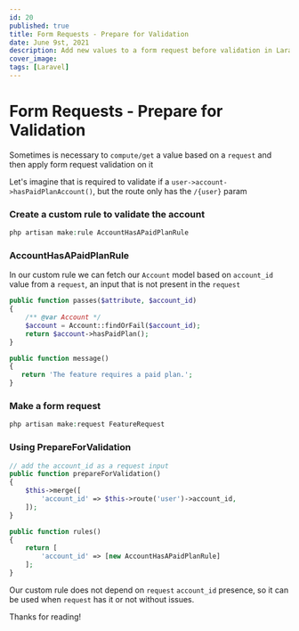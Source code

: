 ```yaml
---
id: 20
published: true
title: Form Requests - Prepare for Validation
date: June 9st, 2021
description: Add new values to a form request before validation in Laravel
cover_image:
tags: [Laravel]
---
```


# Form Requests - Prepare for Validation

Sometimes is necessary to `compute/get` a value based on a `request` and then apply form request validation on it

Let's imagine that is required to validate if a `user->account->hasPaidPlanAccount()`, but the route only has the `/{user}` param

### Create a custom rule to validate the account

```php
php artisan make:rule AccountHasAPaidPlanRule
```

### AccountHasAPaidPlanRule

In our custom rule we can fetch our `Account` model based on `account_id` value from a `request`, 
an input that is not present in the `request`

```php
public function passes($attribute, $account_id)
{
    /** @var Account */
    $account = Account::findOrFail($account_id);
    return $account->hasPaidPlan();
}

public function message()
{
   return 'The feature requires a paid plan.';
}
```

### Make a form request

```php
php artisan make:request FeatureRequest
```

### Using PrepareForValidation

```php
// add the account_id as a request input
public function prepareForValidation()
{
    $this->merge([
        'account_id' => $this->route('user')->account_id,
    ]);
}

public function rules()
{
    return [
        'account_id' => [new AccountHasAPaidPlanRule]
    ];        
}
```

Our custom rule does not depend on `request` `account_id` presence, so it can be used when `request` has it or not without issues.


Thanks for reading!



